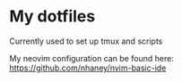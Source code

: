 # My dotfiles

Currently used to set up tmux and scripts

My neovim configuration can be found here: https://github.com/nhaney/nvim-basic-ide
